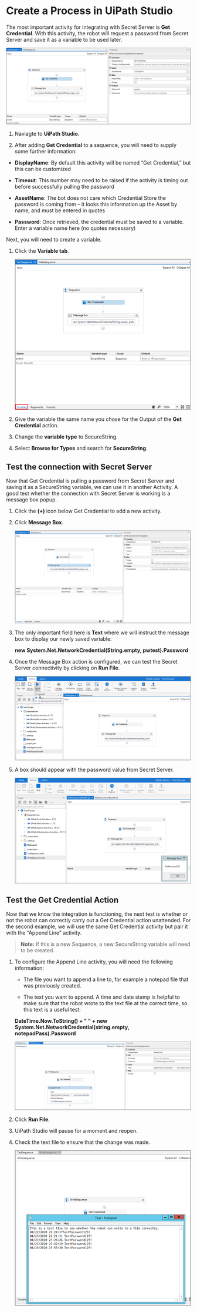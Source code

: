 [title]: # (Create a Process)
[tags]: # (configuration)
[priority]: # (208)
# Create a Process in UiPath Studio 

The most important activity for integrating with Secret Server is __Get Credential__. With this activity, the robot will request a password from Secret Server and save it as a variable to be used later.

   ![Get Credential](images/p1.png)

1. Naviagte to __UiPath Studio__.

1. After adding __Get Credential__ to a sequence, you will need to  supply some further information:

* __DisplayName__: By default this activity will be named “Get Credential,” but this can be customized

* __Timeout__: This number may need to be raised if the activity is timing out before successfully pulling the password

* __AssetName__: The bot does not care which Credential Store the password is coming from – it looks this information up the Asset by name, and must be entered in quotes

* __Password__: Once retrieved, the credential must be saved to a variable.  Enter a variable name here (no quotes necessary)

Next, you will need to create a variable.

1. Click the __Variable tab__.

   ![Variable tab](images/p2.png)

1. Give the variable the same name you chose for the Output of the __Get Credential__ action.

1. Change the __variable type__ to SecureString.
1. Select __Browse for Types__ and search for __SecureString__.

## Test the connection with Secret Server

Now that Get Credential is pulling a password from Secret Server and saving it as a SecureString variable, we can use it in another Activity. A good test whether the connection with Secret Server is working is a message box popup.

1. Click the __(+)__ icon below Get Credential to add a new activity.

1. Click __Message Box__.

   ![Message Box](images/p3.png)

1. The only important field here is __Text__ where we will instruct the message box to display our newly saved variable:

   __new System.Net.NetworkCredential(String.empty, pwtest).Password__

1. Once the Message Box action is configured, we can test the Secret Server connectivity by clicking on __Run File__.

   ![Run File](images/p4.png)

1. A box should appear with the password value from Secret Server.

   ![Password](images/p5.png)

## Test the Get Credential Action

Now that we know the integration is functioning, the next test is whether or not the robot can correctly carry out a Get Credential action unattended.  For the second example, we will use the same Get Credential activity but pair it with the “Append Line” activity.

   >**Note:** If this is a new Sequence, a new SecureString variable will need to be created.

1. To configure the Append Line activity, you will need the following information:

   * The file you want to append a line to, for example a notepad file that was previously created.

   * The text you want to append. A time and date stamp is helpful to make sure that the robot wrote to the text file at the correct time, so this text is a useful test:

   __DateTime.Now.ToString() + " " + new System.Net.NetworkCredential(string.empty, notepadPass).Password__

   ![Text](images/p6.png)

1. Click __Run File__.
1. UiPath Studio will pause for a moment and reopen.  
1. Check the text file to ensure that the change was made.

   ![Run File](images/p7.png)